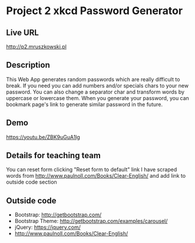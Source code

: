 # Project 2 xkcd Password Generator

## Live URL
<http://p2.mruszkowski.pl>

## Description
This Web App generates random passwords which are really difficult to break.
If you need you can add numbers and/or specials chars to your new password.
You can also change a separator char and transform words by uppercase or lowercase them.
When you generate your password, you can bookmark page's link to generate similar password in the future.

## Demo
https://youtu.be/ZBK9uGuA1lg

## Details for teaching team
You can reset form clicking "Reset form to default" link 
I have scraped words from http://www.paulnoll.com/Books/Clear-English/ and add link to outside code section


## Outside code
* Bootstrap: http://getbootstrap.com/
* Bootstrap Theme: http://getbootstrap.com/examples/carousel/
* jQuery: https://jquery.com/
* http://www.paulnoll.com/Books/Clear-English/